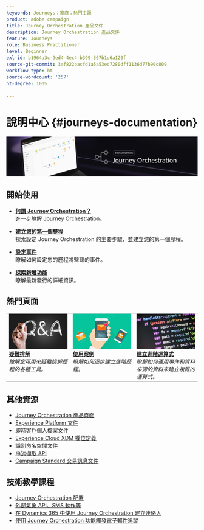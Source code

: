 ```yaml
---
keywords: Journeys；家庭；熱門主題
product: adobe campaign
title: Journey Orchestration 產品文件
description: Journey Orchestration 產品文件
feature: Journeys
role: Business Practitioner
level: Beginner
exl-id: b1964a3c-9ed4-4ec4-b399-567b1d6a120f
source-git-commit: 3af822bacfd1a5a53ec7280dff1136d77b90c809
workflow-type: ht
source-wordcount: '257'
ht-degree: 100%

---
```


# 說明中心 {#journeys-documentation}

![](using/assets/do-not-localize/bannerjourney.png)

## 開始使用

* **[何謂 Journey Orchestration？](using/about/about-journey-orchestration.md)**<br/>
進一步瞭解 Journey Orchestration。

* **[建立您的第一個歷程](using/about/get-started.md)**<br/>
探索設定 Journey Orchestration 的主要步驟，並建立您的第一個歷程。

* **[設定事件](using/event/about-events.md#section_tbk_5qt_pgb)**<br/>
瞭解如何設定您的歷程將監聽的事件。

* **[探索新增功能](using/release-notes/release-notes.md)**<br/>
瞭解最新發行的詳細資訊。

## 熱門頁面

<table style="table-layout:fixed">
<tr>
    <td valign="top">
        <a href="using/about/troubleshooting.md">
       <img alt="開發人員" src="using/assets/do-not-localize/FAQ.png" />
       </a>
    <div>
    <a href="using/about/troubleshooting.md"><strong>疑難排解</strong></a>
    </div>
    <em>瞭解您可用來疑難排解歷程的各種工具。</em>
    <br>
  </td>
  <td valign="top">
    <a href="using/usecase/building-the-journey.md">
      <img alt="建立" src="using/assets/do-not-localize/design.png"/>
    </a>
    <div>
    <a href="using/usecase/building-the-journey.md"><strong>使用案例</strong></a>
    </div>
    <em>瞭解如何逐步建立進階歷程。</em>
    <br>
  </td>
  <td valign="top">
    <a href="using/expression/expressionadvanced.md">
      <img alt="條件" src="using/assets/do-not-localize/dev.png"/>
    </a>
    <div>
    <a href="using/expression/expressionadvanced.md"><strong>建立進階運算式</strong></a>
    </div>
    <em>瞭解如何運用事件和資料來源的資料來建立複雜的運算式。 </em>
    <br>
  </td>
</tr>
</table>

## 其他資源

* [Journey Orchestration 產品頁面](https://www.adobe.com/tw/experience-platform/journey-orchestration.html)
* [Experience Platform 文件](https://www.adobe.com/tw/experience-platform/documentation-and-developer-resources.html)
* [即時客戶個人檔案文件](https://docs.adobe.com/content/help/zh-Hant/experience-platform/profile/home.html)
* [Experience Cloud XDM 欄位定義](https://docs.adobe.com/content/help/zh-Hant/experience-platform/xdm/home.html)
* [識別命名空間文件](https://docs.adobe.com/content/help/zh-Hant/experience-platform/identity/home.html)
* [串流擷取 API](https://docs.adobe.com/content/help/zh-Hant/experience-platform/ingestion/streaming/overview.html)
* [Campaign Standard 交易訊息文件](https://experienceleague.adobe.com/docs/campaign-standard/using/communication-channels/transactional-messaging/getting-started-with-transactional-msg.html?lang=zh-Hant)

## 技術教學課程

* [Journey Orchestration 配置](https://experienceleague.adobe.com/docs/platform-learn/comprehensive-technical-tutorial/module6/journey-orchestration-create-account.html?lang=zh-Hant#6.-journey-orchestration)
* [外部氣象 API、SMS 動作等](https://experienceleague.adobe.com/docs/platform-learn/comprehensive-technical-tutorial/module12/journey-orchestration-external-weather-api-sms.html?lang=zh-Hant#module12)
* [在 Dynamics 365 中使用 Journey Orchestration 建立連絡人](https://experienceleague.adobe.com/docs/platform-learn/comprehensive-technical-tutorial/module17/ex3.html?lang=zh-Hant#17.3-create-a-contact-in-microsoft-dynamics-365-using-journey-orchestration-%26-import-data-from-microsoft-dynamics)
* [使用 Journey Orchestration 功能觸發電子郵件追蹤](https://experienceleague.adobe.com/docs/platform-learn/comprehensive-technical-tutorial/module20/ex4.html?lang=zh-Hant#20.4-use-journey-orchestration-to-trigger-an-email-follow-up-after-interacting-with-your-chatbot)
